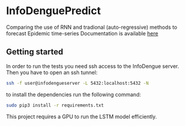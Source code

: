 # InfoDenguePredict



Comparing the use of RNN and tradional (auto-regressive) methods to forecast Epidemic time-series
Documentation is available [here](http://infodenguepredict.readthedocs.io)


## Getting started

In order to run the tests you need ssh access to the InfoDengue server. Then you have to open an ssh tunnel:
```bash
ssh -f user@infodengueserver -L 5432:localhost:5432 -N
```

to install the dependencies run the following command:
```bash
sudo pip3 install -r requirements.txt
```

This project requires a GPU to run the LSTM model efficiently.



